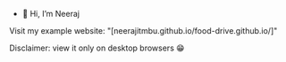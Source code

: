 - 👋 Hi, I’m Neeraj

Visit my example website: "[neerajitmbu.github.io/food-drive.github.io/]"

Disclaimer: view it only on desktop browsers 😁
